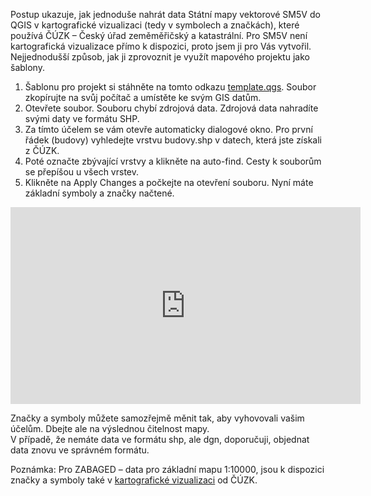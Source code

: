 Postup ukazuje, jak jednoduše nahrát data Státní mapy vektorové SM5V do QGIS v kartografické vizualizaci (tedy v symbolech a značkách), které používá ČÚZK – Český úřad zeměměřičský a katastrální. Pro SM5V není kartografická vizualizace přímo k dispozici, proto jsem ji pro Vás vytvořil. Nejjednodušší způsob, jak ji zprovoznit je využít mapového projektu jako šablony. 
1.	Šablonu pro projekt si stáhněte na tomto odkazu [template.qgs](https://mendelu.sharepoint.com/sites/GISZahradnickFakulta/Sdilene). Soubor zkopírujte na svůj počítač a umístěte ke svým GIS datům. 
2.	Otevřete soubor. Souboru chybí zdrojová data. Zdrojová data nahradíte svými daty ve formátu SHP. 
3.	Za tímto účelem se vám otevře automaticky dialogové okno. Pro první řádek (budovy) vyhledejte vrstvu budovy.shp v datech, která jste získali z ČÚZK. 
4.	Poté označte zbývající vrstvy a klikněte na auto-find. Cesty k souborům se přepíšou u všech vrstev. 
5.	Klikněte na Apply Changes a počkejte na otevření souboru. Nyní máte základní symboly a značky načtené.

<iframe width="560" height="315" src="https://www.youtube.com/embed/bdtjLHAbOCg" title="YouTube video player" frameborder="0" allow="accelerometer; autoplay; clipboard-write; encrypted-media; gyroscope; picture-in-picture" allowfullscreen></iframe>

Značky a symboly můžete samozřejmě měnit tak, aby vyhovovali vašim účelům. Dbejte ale na výslednou čitelnost mapy.   
V případě, že nemáte data ve formátu shp, ale dgn, doporučuji, objednat data znovu ve správném formátu.

Poznámka: Pro ZABAGED – data pro základní mapu 1:10000, jsou k dispozici značky a symboly také v [kartografické vizualizaci](https://geoportal.cuzk.cz/Dokumenty/Kartograficke_vizualizace_ArcGIS_QGIS.zip) od ČÚZK. 






